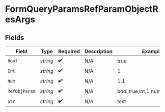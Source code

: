 # FormQueryParamsRefParamObjectResArgs


## Fields

| Field                            | Type                             | Required                         | Description                      | Example                          |
| -------------------------------- | -------------------------------- | -------------------------------- | -------------------------------- | -------------------------------- |
| `Bool`                           | *string*                         | :heavy_check_mark:               | N/A                              | true                             |
| `Int`                            | *string*                         | :heavy_check_mark:               | N/A                              | 1                                |
| `Num`                            | *string*                         | :heavy_check_mark:               | N/A                              | 1.1                              |
| `RefObjParam`                    | *string*                         | :heavy_check_mark:               | N/A                              | bool,true,int,1,num,1.1,str,test |
| `Str`                            | *string*                         | :heavy_check_mark:               | N/A                              | test                             |